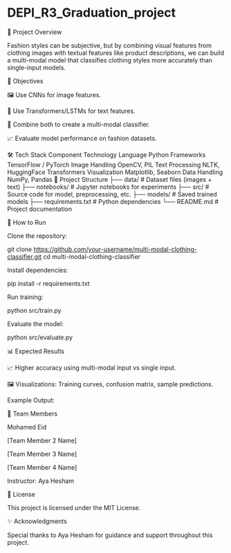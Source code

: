 # DEPI_R3_Graduation_project
📌 Project Overview

Fashion styles can be subjective, but by combining visual features from clothing images with textual features like product descriptions, we can build a multi-modal model that classifies clothing styles more accurately than single-input models.

🎯 Objectives

🖼️ Use CNNs for image features.

📝 Use Transformers/LSTMs for text features.

🔗 Combine both to create a multi-modal classifier.

📈 Evaluate model performance on fashion datasets.

🛠️ Tech Stack
Component	Technology
Language	Python
Frameworks	TensorFlow / PyTorch
Image Handling	OpenCV, PIL
Text Processing	NLTK, HuggingFace Transformers
Visualization	Matplotlib, Seaborn
Data Handling	NumPy, Pandas
📂 Project Structure
├── data/                # Dataset files (images + text)
├── notebooks/           # Jupyter notebooks for experiments
├── src/                 # Source code for model, preprocessing, etc.
├── models/              # Saved trained models
├── requirements.txt     # Python dependencies
└── README.md            # Project documentation

🚀 How to Run

Clone the repository:

git clone https://github.com/your-username/multi-modal-clothing-classifier.git
cd multi-modal-clothing-classifier


Install dependencies:

pip install -r requirements.txt


Run training:

python src/train.py


Evaluate the model:

python src/evaluate.py

📊 Expected Results

📈 Higher accuracy using multi-modal input vs single input.

🖼️ Visualizations: Training curves, confusion matrix, sample predictions.

Example Output:


👥 Team Members

Mohamed Eid

[Team Member 2 Name]

[Team Member 3 Name]

[Team Member 4 Name]

Instructor: Aya Hesham

📜 License

This project is licensed under the MIT License.

✨ Acknowledgments

Special thanks to Aya Hesham for guidance and support throughout this project.
